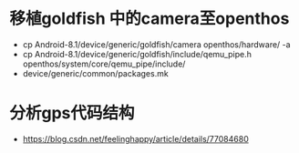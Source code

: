 # 移植goldfish 中的camera至openthos
- cp Android-8.1/device/generic/goldfish/camera    openthos/hardware/ -a
- cp Android-8.1/device/generic/goldfish/include/qemu_pipe.h   openthos/system/core/qemu_pipe/include/
- device/generic/common/packages.mk

# 分析gps代码结构
- https://blog.csdn.net/feelinghappy/article/details/77084680
